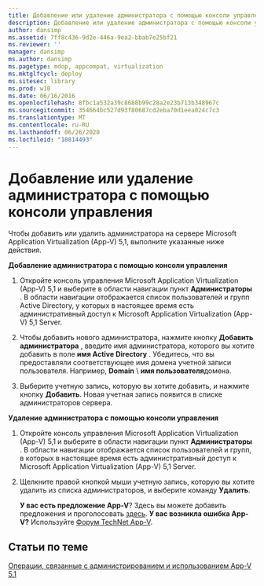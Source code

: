 ```yaml
---
title: Добавление или удаление администратора с помощью консоли управления
description: Добавление или удаление администратора с помощью консоли управления
author: dansimp
ms.assetid: 7ff8c436-9d2e-446a-9ea2-bbab7e25bf21
ms.reviewer: ''
manager: dansimp
ms.author: dansimp
ms.pagetype: mdop, appcompat, virtualization
ms.mktglfcycl: deploy
ms.sitesec: library
ms.prod: w10
ms.date: 06/16/2016
ms.openlocfilehash: 8fbc1a532a39c8688b99c28a2e23b713b348967c
ms.sourcegitcommit: 354664bc527d93f80687cd2eba70d1eea024c7c3
ms.translationtype: MT
ms.contentlocale: ru-RU
ms.lasthandoff: 06/26/2020
ms.locfileid: "10814493"
---
```

# Добавление или удаление администратора с помощью консоли управления


Чтобы добавить или удалить администратора на сервере Microsoft Application Virtualization (App-V) 5,1, выполните указанные ниже действия.

**Добавление администратора с помощью консоли управления**

1.  Откройте консоль управления Microsoft Application Virtualization (App-V) 5,1 и выберите в области навигации пункт **Администраторы** . В области навигации отображается список пользователей и групп Active Directory, у которых в настоящее время есть административный доступ к Microsoft Application Virtualization (App-V) 5,1 Server.

2.  Чтобы добавить нового администратора, нажмите кнопку **Добавить администратора** , введите имя администратора, которого вы хотите добавить в поле **имя Active Directory** . Убедитесь, что вы предоставляли соответствующее имя домена учетной записи пользователя. Например, **Domain**  \\  **имя пользователя**домена.

3.  Выберите учетную запись, которую вы хотите добавить, и нажмите кнопку **Добавить**. Новая учетная запись появится в списке администраторов сервера.

**Удаление администратора с помощью консоли управления**

1.  Откройте консоль управления Microsoft Application Virtualization (App-V) 5,1 и выберите в области навигации пункт **Администраторы** . В области навигации отображается список пользователей и групп, в которых в настоящее время есть административный доступ к Microsoft Application Virtualization (App-V) 5,1 Server.

2.  Щелкните правой кнопкой мыши учетную запись, которую вы хотите удалить из списка администраторов, и выберите команду **Удалить**.

    **У вас есть предложение App-V**? Здесь вы можете добавить предложения и проголосовать [здесь](http://appv.uservoice.com/forums/280448-microsoft-application-virtualization). **У вас возникла ошибка App-V?** Используйте [Форум TechNet App-V](https://social.technet.microsoft.com/Forums/home?forum=mdopappv).

## Статьи по теме


[Операции, связанные с администрированием и использованием App-V 5.1](operations-for-app-v-51.md)

 

 





